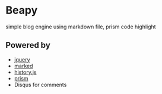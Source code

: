 Beapy
=====
simple blog engine using markdown file, prism code highlight

Powered by
----------
- [jquery](https://github.com/jquery/jquery)
- [marked](https://github.com/chjj/marked)
- [history.js](https://github.com/browserstate/history.js)
- [prism](https://github.com/LeaVerou/prism)
- Disqus for comments
